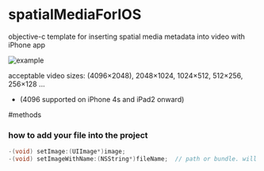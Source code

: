 # spatialMediaForIOS
objective-c template for inserting spatial media metadata into video with iPhone app

![example](https://68.media.tumblr.com/befc76dfe47c212d1af30e8bef87672a/tumblr_od5kdgZ0Iv1vfq168o1_500.gif)

acceptable video sizes: (4096×2048), 2048×1024, 1024×512, 512×256, 256×128 ...

* (4096 supported on iPhone 4s and iPad2 onward)

#methods

### how to add your file into the project

```objective-c
-(void) setImage:(UIImage*)image;
-(void) setImageWithName:(NSString*)fileName;  // path or bundle. will check at both
```





